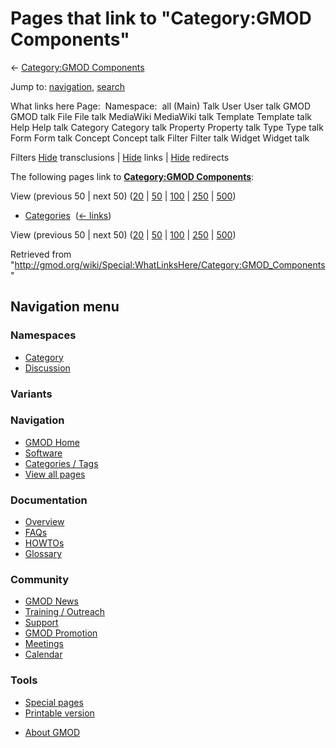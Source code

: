 <div id="mw-page-base" class="noprint">

</div>

<div id="mw-head-base" class="noprint">

</div>

<div id="content" class="mw-body" role="main">

<span id="top"></span>

<div id="mw-js-message" style="display:none;">

</div>



# <span dir="auto">Pages that link to "Category:GMOD Components"</span>

<div id="bodyContent">

<div id="contentSub">

← [Category:GMOD
Components](/wiki/Category:GMOD_Components "Category:GMOD Components")

</div>

<div id="jump-to-nav" class="mw-jump">

Jump to: [navigation](#mw-navigation), [search](#p-search)

</div>

<div id="mw-content-text">

What links here Page:  Namespace:  all (Main) Talk User User talk GMOD
GMOD talk File File talk MediaWiki MediaWiki talk Template Template talk
Help Help talk Category Category talk Property Property talk Type Type
talk Form Form talk Concept Concept talk Filter Filter talk Widget
Widget talk

Filters
[Hide](/mediawiki/index.php?title=Special:WhatLinksHere/Category:GMOD_Components&hidetrans=1 "Special:WhatLinksHere/Category:GMOD Components")
transclusions \|
[Hide](/mediawiki/index.php?title=Special:WhatLinksHere/Category:GMOD_Components&hidelinks=1 "Special:WhatLinksHere/Category:GMOD Components")
links \|
[Hide](/mediawiki/index.php?title=Special:WhatLinksHere/Category:GMOD_Components&hideredirs=1 "Special:WhatLinksHere/Category:GMOD Components")
redirects

The following pages link to **[Category:GMOD
Components](/wiki/Category:GMOD_Components "Category:GMOD Components")**:

View (previous 50 \| next 50)
([20](/mediawiki/index.php?title=Special:WhatLinksHere/Category:GMOD_Components&limit=20 "Special:WhatLinksHere/Category:GMOD Components")
\|
[50](/mediawiki/index.php?title=Special:WhatLinksHere/Category:GMOD_Components&limit=50 "Special:WhatLinksHere/Category:GMOD Components")
\|
[100](/mediawiki/index.php?title=Special:WhatLinksHere/Category:GMOD_Components&limit=100 "Special:WhatLinksHere/Category:GMOD Components")
\|
[250](/mediawiki/index.php?title=Special:WhatLinksHere/Category:GMOD_Components&limit=250 "Special:WhatLinksHere/Category:GMOD Components")
\|
[500](/mediawiki/index.php?title=Special:WhatLinksHere/Category:GMOD_Components&limit=500 "Special:WhatLinksHere/Category:GMOD Components"))

- [Categories](/wiki/Categories "Categories") ‎
  <span class="mw-whatlinkshere-tools">([←
  links](/mediawiki/index.php?title=Special:WhatLinksHere&target=Categories "Special:WhatLinksHere"))</span>

View (previous 50 \| next 50)
([20](/mediawiki/index.php?title=Special:WhatLinksHere/Category:GMOD_Components&limit=20 "Special:WhatLinksHere/Category:GMOD Components")
\|
[50](/mediawiki/index.php?title=Special:WhatLinksHere/Category:GMOD_Components&limit=50 "Special:WhatLinksHere/Category:GMOD Components")
\|
[100](/mediawiki/index.php?title=Special:WhatLinksHere/Category:GMOD_Components&limit=100 "Special:WhatLinksHere/Category:GMOD Components")
\|
[250](/mediawiki/index.php?title=Special:WhatLinksHere/Category:GMOD_Components&limit=250 "Special:WhatLinksHere/Category:GMOD Components")
\|
[500](/mediawiki/index.php?title=Special:WhatLinksHere/Category:GMOD_Components&limit=500 "Special:WhatLinksHere/Category:GMOD Components"))

</div>

<div class="printfooter">

Retrieved from
"<http://gmod.org/wiki/Special:WhatLinksHere/Category:GMOD_Components>"

</div>

<div id="catlinks" class="catlinks catlinks-allhidden">

</div>

<div class="visualClear">

</div>

</div>

</div>

<div id="mw-navigation">

## Navigation menu

<div id="mw-head">



<div id="left-navigation">

<div id="p-namespaces" class="vectorTabs" role="navigation"
aria-labelledby="p-namespaces-label">

### Namespaces

- <span id="ca-nstab-category"><a href="/wiki/Category:GMOD_Components" accesskey="c"
  title="View the category page [c]">Category</a></span>
- <span id="ca-talk"><a
  href="/mediawiki/index.php?title=Category_talk:GMOD_Components&amp;action=edit&amp;redlink=1"
  accesskey="t"
  title="Discussion about the content page [t]">Discussion</a></span>

</div>

<div id="p-variants" class="vectorMenu emptyPortlet" role="navigation"
aria-labelledby="p-variants-label">

### 

### Variants[](#)

<div class="menu">

</div>

</div>

</div>

<div id="right-navigation">





</div>



</div>

</div>

</div>

<div id="mw-panel">

<div id="p-logo" role="banner">

<a href="/wiki/Main_Page"
style="background-image: url(http://gmod.org/images/GMOD-cogs.png);"
title="Visit the main page"></a>

</div>

<div id="p-Navigation" class="portal" role="navigation"
aria-labelledby="p-Navigation-label">

### Navigation

<div class="body">

- <span id="n-GMOD-Home">[GMOD Home](/wiki/Main_Page)</span>
- <span id="n-Software">[Software](/wiki/GMOD_Components)</span>
- <span id="n-Categories-.2F-Tags">[Categories /
  Tags](/wiki/Categories)</span>
- <span id="n-View-all-pages">[View all
  pages](/wiki/Special:AllPages)</span>

</div>

</div>

<div id="p-Documentation" class="portal" role="navigation"
aria-labelledby="p-Documentation-label">

### Documentation

<div class="body">

- <span id="n-Overview">[Overview](/wiki/Overview)</span>
- <span id="n-FAQs">[FAQs](/wiki/Category:FAQ)</span>
- <span id="n-HOWTOs">[HOWTOs](/wiki/Category:HOWTO)</span>
- <span id="n-Glossary">[Glossary](/wiki/Glossary)</span>

</div>

</div>

<div id="p-Community" class="portal" role="navigation"
aria-labelledby="p-Community-label">

### Community

<div class="body">

- <span id="n-GMOD-News">[GMOD News](/wiki/GMOD_News)</span>
- <span id="n-Training-.2F-Outreach">[Training /
  Outreach](/wiki/Training_and_Outreach)</span>
- <span id="n-Support">[Support](/wiki/Support)</span>
- <span id="n-GMOD-Promotion">[GMOD
  Promotion](/wiki/GMOD_Promotion)</span>
- <span id="n-Meetings">[Meetings](/wiki/Meetings)</span>
- <span id="n-Calendar">[Calendar](/wiki/Calendar)</span>

</div>

</div>

<div id="p-tb" class="portal" role="navigation"
aria-labelledby="p-tb-label">

### Tools

<div class="body">

- <span id="t-specialpages"><a href="/wiki/Special:SpecialPages" accesskey="q"
  title="A list of all special pages [q]">Special pages</a></span>
- <span id="t-print"><a
  href="/mediawiki/index.php?title=Special:WhatLinksHere/Category:GMOD_Components&amp;printable=yes"
  rel="alternate" accesskey="p"
  title="Printable version of this page [p]">Printable version</a></span>

</div>

</div>

</div>

</div>

<div id="footer" role="contentinfo">

- <span id="footer-places-about">[About
  GMOD](/wiki/GMOD:About "GMOD:About")</span>

<!-- -->






</div>
